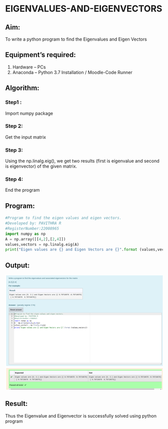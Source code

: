 # EIGENVALUES-AND-EIGENVECTORS

## Aim:

To write a python program to find the Eigenvalues and Eigen Vectors

## Equipment’s required:

1. 	Hardware – PCs
2. 	Anaconda – Python 3.7 Installation / Moodle-Code Runner

## Algorithm:


### Step1 :
Import numpy package

### Step 2:
Get the input matrix

### Step 3:
Using the np.linalg.eig(),  we get two results (first is eigenvalue and second is eigenvector) of the given matrix.

### Step 4:
End the program

## Program:
```python
#Program to find the eigen values and eigen vectors.
#Developed by: PAVITHRA R
#RegisterNumber:22008965
import numpy as np
A = np.array([[4,2],[2,4]])
values,vectors = np.linalg.eig(A)
print("Eigen values are {} and Eigen Vectors are {}".format (values,vectors))
```

## Output:
![](./eigen.png)

## Result:
Thus the Eigenvalue and Eigenvector is successfully solved using python program
